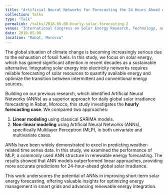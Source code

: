 ```yaml
---
title: "Artificial Neural Networks for Forecasting the 24 Hours Ahead of Global Solar Irradiance"
collection: talks
type: "Talk"
permalink: /talks/2018-05-08-hourly-solar-forecasting-2
venue: "International Congress on Solar Energy Research, Technology, and Applications"
date: 2018-05-08
location: "Rabat, Morocco"
---
```


The global situation of climate change is becoming increasingly serious due to the exhaustion of fossil fuels. In this study, we focus on solar energy, which has gained significant attention in recent decades as a sustainable alternative. Integrating solar energy into electricity networks requires reliable forecasting of solar resources to quantify available energy and optimize the transition between intermittent and conventional energy sources.

Building on our previous research, which identified Artificial Neural Networks (ANNs) as a superior approach for daily global solar irradiance forecasting in Rabat, Morocco, this study investigates the **hourly forecasting case**. We compared two approaches:  
1. **Linear modeling** using classical SARIMA models.  
2. **Non-linear modeling** using Artificial Neural Networks (ANNs), specifically Multilayer Perceptron (MLP), in both univariate and multivariate cases.  

ANNs have been widely demonstrated to excel in predicting weather-related time series data. In this study, we examined the performance of MLP, a commonly used ANN structure in renewable energy forecasting. The results showed that ANN models outperformed linear approaches, providing more accurate predictions for 24-hour-ahead global solar irradiance.

This work underscores the potential of ANNs in improving short-term solar energy forecasting, offering valuable insights for optimizing energy management in smart grids and advancing renewable energy integration.
